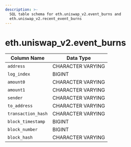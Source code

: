```yaml
---
description: >-
  SQL table schema for eth.uniswap_v2.event_burns and
  eth.uniswap_v2.recent_event_burns
---
```


# eth.uniswap\_v2.event\_burns

| Column Name        | Data Type         |
| ------------------ | ----------------- |
| `address`          | CHARACTER VARYING |
| `log_index`        | BIGINT            |
| `amount0`          | CHARACTER VARYING |
| `amount1`          | CHARACTER VARYING |
| `sender`           | CHARACTER VARYING |
| `to_address`       | CHARACTER VARYING |
| `transaction_hash` | CHARACTER VARYING |
| `block_timestamp`  | BIGINT            |
| `block_number`     | BIGINT            |
| `block_hash`       | CHARACTER VARYING |
